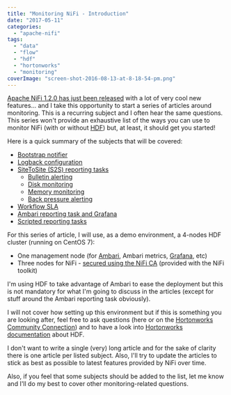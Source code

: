 ```yaml
---
title: "Monitoring NiFi - Introduction"
date: "2017-05-11"
categories: 
  - "apache-nifi"
tags: 
  - "data"
  - "flow"
  - "hdf"
  - "hortonworks"
  - "monitoring"
coverImage: "screen-shot-2016-08-13-at-8-18-54-pm.png"
---
```


[Apache NiFi 1.2.0 has just been released](https://nifi.apache.org/download.html) with a lot of very cool new features... and I take this opportunity to start a series of articles around monitoring. This is a recurring subject and I often hear the same questions. This series won't provide an exhaustive list of the ways you can use to monitor NiFi (with or without [HDF](https://hortonworks.com/products/data-center/hdf/)) but, at least, it should get you started!

Here is a quick summary of the subjects that will be covered:

- [Bootstrap notifier](http://pierrevillard.com/2017/05/11/monitoring-nifi-bootstrap-notifier/)
- [Logback configuration](http://pierrevillard.com/2017/05/12/monitoring-nifi-logback-configuration/)
- [SiteToSite (S2S) reporting tasks](http://pierrevillard.com/2017/05/13/monitoring-nifi-site2site-reporting-tasks/)
    - [Bulletin alerting](http://pierrevillard.com/2017/05/13/monitoring-nifi-site2site-reporting-tasks/)
    - [Disk monitoring](http://pierrevillard.com/2017/05/13/monitoring-nifi-site2site-reporting-tasks/)
    - [Memory monitoring](http://pierrevillard.com/2017/05/13/monitoring-nifi-site2site-reporting-tasks/)
    - [Back pressure alerting](http://pierrevillard.com/2017/05/13/monitoring-nifi-site2site-reporting-tasks/)
- [Workflow SLA](http://pierrevillard.com/2017/05/15/monitoring-nifi-workflow-sla/)
- [Ambari reporting task and Grafana](http://pierrevillard.com/2017/05/16/monitoring-nifi-ambari-grafana/)
- [Scripted reporting tasks](http://pierrevillard.com/2017/05/17/monitoring-nifi-scripted-reporting-task/)

For this series of article, I will use, as a demo environment, a 4-nodes HDF cluster (running on CentOS 7):

- One management node (for [Ambari](https://ambari.apache.org/), Ambari metrics, [Grafana](https://grafana.com/), etc)
- Three nodes for NiFi - [secured using the NiFi CA](http://pierrevillard.com/2016/11/29/apache-nifi-1-1-0-secured-cluster-setup/) (provided with the NiFi toolkit)

I'm using HDF to take advantage of Ambari to ease the deployment but this is not mandatory for what I'm going to discuss in the articles (except for stuff around the Ambari reporting task obviously).

I will not cover how setting up this environment but if this is something you are looking after, feel free to ask questions (here or on the [Hortonworks Community Connection](https://community.hortonworks.com/answers/index.html)) and to have a look into [Hortonworks documentation](http://docs.hortonworks.com/index.html) about HDF.

I don't want to write a single (very) long article and for the sake of clarity there is one article per listed subject. Also, I'll try to update the articles to stick as best as possible to latest features provided by NiFi over time.

Also, if you feel that some subjects should be added to the list, let me know and I'll do my best to cover other monitoring-related questions.
